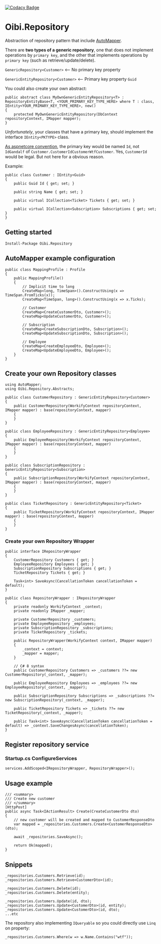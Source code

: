 [![Codacy Badge](https://api.codacy.com/project/badge/Grade/8130b9924a7f40c38afa2fcf132135cc)](https://www.codacy.com?utm_source=github.com&utm_medium=referral&utm_content=TheTrigger/Oibi.Repository&utm_campaign=Badge_Grade)

# Oibi.Repository

Abstraction of repository pattern that include [AutoMapper](https://github.com/AutoMapper/AutoMapper).

There are **two types of a generic repository**, one that does not implement operations by `primary key`, and the other that implements operations by `primary key` (such as retrieve/update/delete).

`GenericRepository<Customer>` <-- No primary key property

`GenericEntityRepository<Customer>` <-- Primary key property `Guid`

You could also create your own abstract:

```Csharp
public abstract class MyOwnGenericEntityRepository<T> : RepositoryEntityBase<T, <YOUR_PRIMARY_KEY_TYPE_HERE> where T : class, IEntity<YOUR_PRIMARY_KEY_TYPE_HERE>, new()
{
    protected MyOwnGenericEntityRepository(DbContext repositoryContext, IMapper mapper);
}
```

_Unfortunately_, your classes that have a primary key, should implement the interface `IEntity<PKTYPE>` class.

[As aspnetcore convention](https://docs.microsoft.com/it-it/ef/core/modeling/keys#conventions), the primary key would be named `Id`, not `IdGandalf` of `Customer.CustomerIdCustomerWtfCustomer`. Yes, `CustomerId` would be legal. But not here for a obvious reason.

Example:

```Csharp
public class Customer : IEntity<Guid>
{
    public Guid Id { get; set; }

    public string Name { get; set; }

    public virtual ICollection<Ticket> Tickets { get; set; }

    public virtual ICollection<Subscription> Subscriptions { get; set; }
}
```

## Getting started

```Sh
Install-Package Oibi.Repository
```

## AutoMapper example configuration

```Csharp
public class MappingProfile : Profile
{
    public MappingProfile()
    {
        // Implicit time to long
        CreateMap<long, TimeSpan>().ConstructUsing(x => TimeSpan.FromTicks(x));
        CreateMap<TimeSpan, long>().ConstructUsing(x => x.Ticks);

        // Customer
        CreateMap<CreateCustomerDto, Customer>();
        CreateMap<UpdateCustomerDto, Customer>();

        // Subscription
        CreateMap<CreateSubscriptionDto, Subscription>();
        CreateMap<UpdateSubscriptionDto, Subscription>();

        // Employee
        CreateMap<CreateEmployeeDto, Employee>();
        CreateMap<UpdateEmployeeDto, Employee>();
    }
}
```

## Create your own Repository classes

```Csharp
using AutoMapper;
using Oibi.Repository.Abstracts;

public class CustomerRepository : GenericEntityRepository<Customer>
{
    public CustomerRepository(WorkifyContext repositoryContext, IMapper mapper) : base(repositoryContext, mapper)
    {
    }
}

public class EmployeeRepository : GenericEntityRepository<Employee>
{
    public EmployeeRepository(WorkifyContext repositoryContext, IMapper mapper) : base(repositoryContext, mapper)
    {
    }
}

public class SubscriptionRepository : GenericEntityRepository<Subscription>
{
    public SubscriptionRepository(WorkifyContext repositoryContext, IMapper mapper) : base(repositoryContext, mapper)
    {
    }
}

public class TicketRepository : GenericEntityRepository<Ticket>
{
    public TicketRepository(WorkifyContext repositoryContext, IMapper mapper) : base(repositoryContext, mapper)
    {
    }
}
```

### Create your own Repository Wrapper

```Csharp
public interface IRepositoryWrapper
{
    CustomerRepository Customers { get; }
    EmployeeRepository Employees { get; }
    SubscriptionRepository Subscriptions { get; }
    TicketRepository Tickets { get; }

    Task<int> SaveAsync(CancellationToken cancellationToken = default);
}
```

```Csharp
public class RepositoryWrapper : IRepositoryWrapper
{
    private readonly WorkifyContext _context;
    private readonly IMapper _mapper;

    private CustomerRepository _customers;
    private EmployeeRepository _employees;
    private SubscriptionRepository _subscriptions;
    private TicketRepository _tickets;

    public RepositoryWrapper(WorkifyContext context, IMapper mapper)
    {
        _context = context;
        _mapper = mapper;
    }

    // C# 8 syntax
    public CustomerRepository Customers => _customers ??= new CustomerRepository(_context, _mapper);

    public EmployeeRepository Employees => _employees ??= new EmployeeRepository(_context, _mapper);

    public SubscriptionRepository Subscriptions => _subscriptions ??= new SubscriptionRepository(_context, _mapper);

    public TicketRepository Tickets => _tickets ??= new TicketRepository(_context, _mapper);

    public Task<int> SaveAsync(CancellationToken cancellationToken = default) => _context.SaveChangesAsync(cancellationToken);
}
```

## Register repository service

### Startup.cs ConfigureServices

```Csharp
services.AddScoped<IRepositoryWrapper, RepositoryWrapper>();
```

## Usage example

```Csharp
/// <summary>
/// Create new customer
/// </summary>
[HttpPost]
public async Task<IActionResult> Create(CreateCustomerDto dto)
{
    // new customer will be created and mapped to CustomerResponseDto
    var mapped = _repositories.Customers.Create<CustomerResponseDto>(dto);

    await _repositories.SaveAsync();

    return Ok(mapped);
}
```

## Snippets

```Csharp
_repositories.Customers.Retrieve(id);
_repositories.Customers.Retrieve<CustomerDto>(id);

_repositories.Customers.Delete(id);
_repositories.Customers.Delete(entity);

_repositories.Customers.Update(id, dto);
_repositories.Customers.Update<CustomerDto>(id, entity);
_repositories.Customers.Update<CustomerDto>(id, dto);
...etc
```

The repository also implementing `IQueryable` so you could directly use `Linq` on property:

```Csharp
_repositories.Customers.Where(w => w.Name.Contains("wtf"));
```
